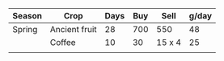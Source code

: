 


| Season | Crop          | Days | Buy | Sell   | g/day |
| ------ | ------------- | ---- | --- | ------ | ----- |
| Spring | Ancient fruit | 28   | 700 | 550    | 48    |
|        | Coffee        | 10   | 30  | 15 x 4 | 25    |
|        |               |      |     |        |       |
